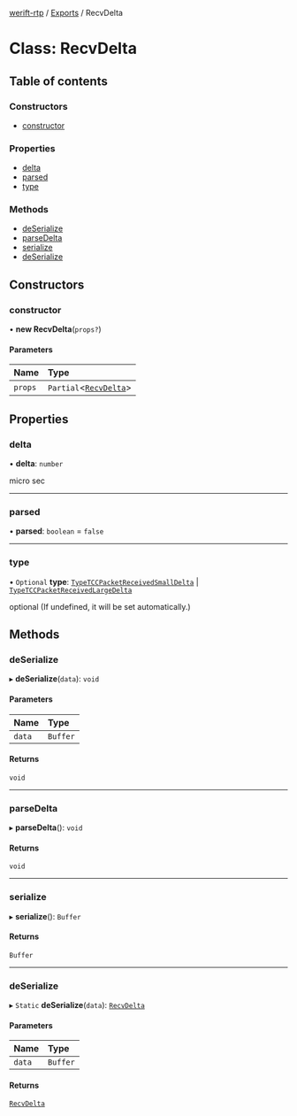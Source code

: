 [werift-rtp](../README.md) / [Exports](../modules.md) / RecvDelta

# Class: RecvDelta

## Table of contents

### Constructors

- [constructor](RecvDelta.md#constructor)

### Properties

- [delta](RecvDelta.md#delta)
- [parsed](RecvDelta.md#parsed)
- [type](RecvDelta.md#type)

### Methods

- [deSerialize](RecvDelta.md#deserialize)
- [parseDelta](RecvDelta.md#parsedelta)
- [serialize](RecvDelta.md#serialize)
- [deSerialize](RecvDelta.md#deserialize-1)

## Constructors

### constructor

• **new RecvDelta**(`props?`)

#### Parameters

| Name | Type |
| :------ | :------ |
| `props` | `Partial`<[`RecvDelta`](RecvDelta.md)\> |

## Properties

### delta

• **delta**: `number`

micro sec

___

### parsed

• **parsed**: `boolean` = `false`

___

### type

• `Optional` **type**: [`TypeTCCPacketReceivedSmallDelta`](../enums/PacketStatus.md#typetccpacketreceivedsmalldelta) \| [`TypeTCCPacketReceivedLargeDelta`](../enums/PacketStatus.md#typetccpacketreceivedlargedelta)

optional (If undefined, it will be set automatically.)

## Methods

### deSerialize

▸ **deSerialize**(`data`): `void`

#### Parameters

| Name | Type |
| :------ | :------ |
| `data` | `Buffer` |

#### Returns

`void`

___

### parseDelta

▸ **parseDelta**(): `void`

#### Returns

`void`

___

### serialize

▸ **serialize**(): `Buffer`

#### Returns

`Buffer`

___

### deSerialize

▸ `Static` **deSerialize**(`data`): [`RecvDelta`](RecvDelta.md)

#### Parameters

| Name | Type |
| :------ | :------ |
| `data` | `Buffer` |

#### Returns

[`RecvDelta`](RecvDelta.md)
